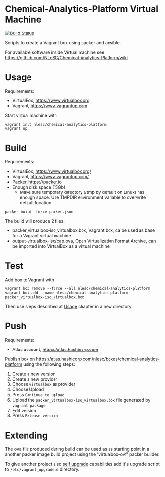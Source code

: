 # Chemical-Analytics-Platform Virtual Machine

[![Build Status](https://travis-ci.org/NLeSC/Chemical-Analytics-Platform.svg?branch=master)](https://travis-ci.org/NLeSC/Chemical-Analytics-Platform)

Scripts to create a Vagrant box using packer and ansible.

For available software inside Virtual machine see https://github.com/NLeSC/Chemical-Analytics-Platform/wiki

# Usage

Requirements:

* VirtualBox, https://www.virtualbox.org
* Vagrant, https://www.vagrantup.com

Start virtual machine with

```
vagrant init nlesc/chemical-analytics-platform
vagrant up
```

# Build

Requirements:

* VirtualBox, https://www.virtualbox.org/
* Vagrant, https://www.vagrantup.com/
* Packer, https://packer.io
* Enough disk space (15Gb)
  * Make sure temporary directory (/tmp by default on Linux) has enough space. Use TMPDIR environment variable to overwrite default location

```
packer build -force packer.json
```

The build will produce 2 files:
* packer_virtualbox-iso_virtualbox.box, Vagrant box, ca be used as base for a Vagrant virtual machine
* output-virtualbox-iso/cap.ova, Open Virtualization Format Archive, can be imported into VirtualBox as a virtual machine

# Test

Add box to Vagrant with

```
vagrant box remove --force --all nlesc/chemical-analytics-platform
vagrant box add --name nlesc/chemical-analytics-platform packer_virtualbox-iso_virtualbox.box
```

Then use steps described at [Usage](#Usage) chapter in a new directory.

# Push

Requirements:

* Atlas account, https://atlas.hashicorp.com

Publish box on https://atlas.hashicorp.com/nlesc/boxes/chemical-analytics-platform using the following steps:

1. Create a new version
2. Create a new provider
3. Choose `virtualbox` as provider
4. Choose Upload
5. Press `Continue to upload`
6. Upload the `packer_virtualbox-iso_virtualbox.box` file generated by `vagrant package`
7. Edit version
8. Press `Release version`

# Extending

The ova file produced during build can be used as as starting point in a another packer image build project using the 'virtualbox-ovf' packer builder.

To give another project also [self upgrade](https://github.com/NLeSC/Chemical-Analytics-Platform/wiki/Cheatsheet#performing-a-self-upgrade) capabilities add it's upgrade script to
 `/etc/vagrant_upgrade.d` directory.

